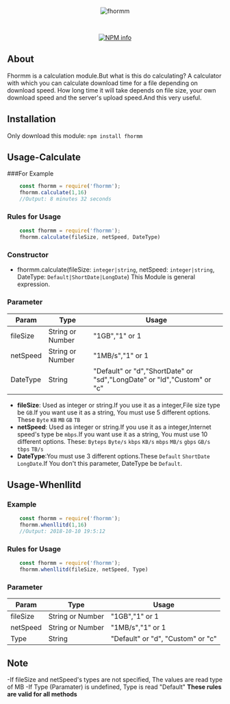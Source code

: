 <div align="center">
 <br />
 <p>
    <a><img src="https://i.hizliresim.com/zM9927.png" alt= "fhormm"></a>
 </p>    
 <br />   
 <p>
   <a href="https://nodei.co/npm/fhormm/"><img src="https://nodei.co/npm/fhormm.png" alt="NPM info"></a>
 </p>
</div>

## About
   Fhormm is a calculation module.But what is this do calculating?
   A calculator with which you can calculate download time for a file depending on download speed.
   How long time it will take depends on file size, your own download speed and the server's upload speed.And this very useful.

## Installation
Only download this module: `npm install fhormm`
## Usage-Calculate
###For Example
```js
    const fhormm = require('fhormm');
    fhormm.calculate(1,16)
    //Output: 8 minutes 32 seconds
```

### Rules for Usage
```js
    const fhormm = require('fhormm');
    fhormm.calculate(fileSize, netSpeed, DateType)
```
### Constructor
- fhormm.calculate(fileSize: `integer|string`, netSpeed: `integer|string`, DateType: `Default|ShortDate|LongDate`)
    This Module is general expression.
### Parameter
|Param|Type|Usage|
| --- | --- | --- |
| fileSize | String or Number | "1GB","1" or 1 |
| netSpeed | String or Number |"1MB/s","1" or 1 |
| DateType | String | "Default" or "d","ShortDate" or "sd","LongDate" or "ld","Custom" or "c" |
- **fileSize**: Used as integer or string.If you use it as a integer,File size type be `GB`.If you want use it as a string, You must use 5 different options. These `Byte` `KB` `MB` `GB` `TB`
- **netSpeed**: Used as integer or string.If you use it as a integer,Internet speed's type be `mbps`.If you want use it as a string, You must use 10 different options. These: `Byteps` `Byte/s` `kbps` `KB/s` `mbps` `MB/s` `gbps` `GB/s` `tbps` `TB/s`
- **DateType**:You must use 3 different options.These `Default` `ShortDate` `LongDate`.If You don't this parameter, DateType be `Default`.
## Usage-Whenllitd
### Example
```js
    const fhormm = require('fhormm');
    fhormm.whenllitd(1,16)
    //Output: 2018-10-10 19:5:12
```
### Rules for Usage
```js
    const fhormm = require('fhormm');
    fhormm.whenllitd(fileSize, netSpeed, Type)
```
### Parameter
|Param|Type|Usage|
| --- | --- | --- |
| fileSize | String or Number | "1GB","1" or 1 |
| netSpeed | String or Number |"1MB/s","1" or 1 |
| Type | String | "Default" or "d", "Custom" or "c" |

## Note
-If fileSize and netSpeed's types are not specified, The values ​​are read type of MB
-If Type (Paramater) is undefined, Type is read "Default"
**These rules are valid for all methods**
